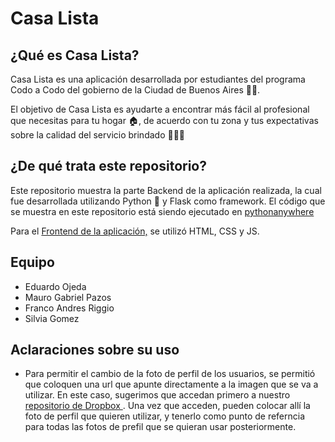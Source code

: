 # Casa Lista
## ¿Qué es Casa Lista?
Casa Lista es una aplicación desarrollada por estudiantes del programa Codo a Codo del gobierno de la Ciudad de Buenos Aires 🧑‍💻.

El objetivo de Casa Lista es ayudarte a encontrar más fácil al profesional que necesitas para tu hogar 🏠, de acuerdo con tu zona y tus expectativas sobre la calidad del servicio brindado 👩‍🏭👷

## ¿De qué trata este repositorio?
Este repositorio muestra la parte Backend de la aplicación realizada, la cual fue desarrollada utilizando Python 🐍 y Flask como framework. El código que se muestra en este repositorio está siendo ejecutado en <a href="https://fraanbat.pythonanywhere.com/" rel="nofollow noreferrer">pythonanywhere</a>

Para el <a href="https://github.com/FraanBat/CasaListaCaC" rel="nofollow noreferrer">Frontend de la aplicación,</a> se utilizó HTML, CSS y JS.

## Equipo
- Eduardo Ojeda
- Mauro Gabriel Pazos
- Franco Andres Riggio
- Silvia Gomez

## Aclaraciones sobre su uso
- Para permitir el cambio de la foto de perfil de los usuarios, se permitió que coloquen una url que apunte directamente a la imagen que se va a utilizar. En este caso, sugerimos que accedan primero a nuestro <a href="https://www.dropbox.com/scl/fo/foyquqr90jddxdxp3scmy/ABfXVnWxGuwZsDPt4CITkSA?rlkey=p52vsxmt26d2lg0ib593gzei9&st=0mw65y2j&dl=0" rel="nofollow noreferrer"> repositorio de Dropbox </a>. Una vez que acceden, pueden colocar allí la foto de perfil que quieren utilizar, y tenerlo como punto de referncia para todas las fotos de prefil que se quieran usar posteriormente.